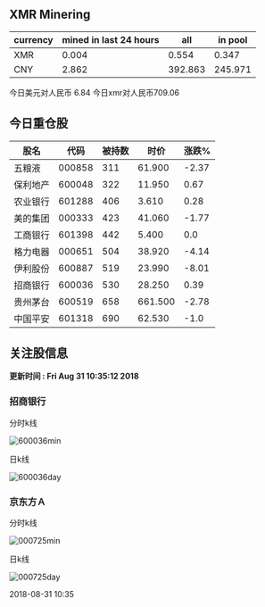 ## XMR Minering

|currency|mined in last 24 hours|all|in pool|
|---|---|---|---|
|XMR|0.004|0.554|0.347|
|CNY|2.862|392.863|245.971|

今日美元对人民币 6.84	今日xmr对人民币709.06


## 今日重仓股 

|股名|代码|被持数|时价|涨跌%|
|---|---|---|---|---|
|五粮液|000858|311|61.900|-2.37|
|保利地产|600048|322|11.950|0.67|
|农业银行|601288|406|3.610|0.28|
|美的集团|000333|423|41.060|-1.77|
|工商银行|601398|442|5.400|0.0|
|格力电器|000651|504|38.920|-4.14|
|伊利股份|600887|519|23.990|-8.01|
|招商银行|600036|530|28.250|0.39|
|贵州茅台|600519|658|661.500|-2.78|
|中国平安|601318|690|62.530|-1.0|

## 关注股信息
**更新时间 : Fri Aug 31 10:35:12 2018**
### 招商银行 
分时k线

![600036min](http://image.sinajs.cn/newchart/min/n/sh600036.gif)

日k线

![600036day](http://image.sinajs.cn/newchart/daily/n/sh600036.gif)

### 京东方Ａ 
分时k线

![000725min](http://image.sinajs.cn/newchart/min/n/sz000725.gif)

日k线

![000725day](http://image.sinajs.cn/newchart/daily/n/sz000725.gif)

2018-08-31 10:35